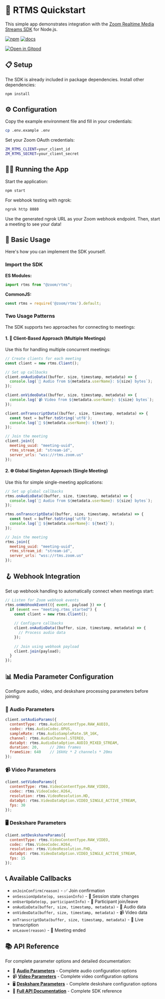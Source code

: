 # 🚀 RTMS Quickstart

This simple app demonstrates integration with the [Zoom Realtime Media Streams SDK](https://www.npmjs.com/package/@zoom/rtms) for Node.js.

[![npm](https://img.shields.io/npm/v/@zoom/rtms)](https://www.npmjs.com/package/@zoom/rtms)
[![docs](https://img.shields.io/badge/docs-online-blue)](https://zoom.github.io/rtms/js/)

[![Open in Gitpod](https://gitpod.io/button/open-in-gitpod.svg)](https://gitpod.io/from-referrer/)

## 📋 Setup

The SDK is already included in package dependencies. Install other dependencies:

```bash
npm install
```

## ⚙️ Configuration

Copy the example environment file and fill in your credentials:

```bash
cp .env.example .env
```

Set your Zoom OAuth credentials:
```bash
ZM_RTMS_CLIENT=your_client_id
ZM_RTMS_SECRET=your_client_secret
```

## 🏃‍♂️ Running the App

Start the application:

```bash
npm start
```

For webhook testing with ngrok:

```bash
ngrok http 8080
```

Use the generated ngrok URL as your Zoom webhook endpoint. Then, start a meeting to see your data!

## 🎯 Basic Usage

Here's how you can implement the SDK yourself. 

### Import the SDK

**ES Modules:**
```javascript
import rtms from "@zoom/rtms";
```

**CommonJS:**
```javascript
const rtms = require('@zoom/rtms').default;
```

### Two Usage Patterns

The SDK supports two approaches for connecting to meetings:

#### 1. 🏢 Client-Based Approach (Multiple Meetings)

Use this for handling multiple concurrent meetings:

```javascript
// Create clients for each meeting
const client = new rtms.Client();

// Set up callbacks
client.onAudioData((buffer, size, timestamp, metadata) => {
  console.log(`🎵 Audio from ${metadata.userName}: ${size} bytes`);
});

client.onVideoData((buffer, size, timestamp, metadata) => {
  console.log(`📹 Video from ${metadata.userName}: ${size} bytes`);
});

client.onTranscriptData((buffer, size, timestamp, metadata) => {
  const text = buffer.toString('utf8');
  console.log(`💬 ${metadata.userName}: ${text}`);
});

// Join the meeting
client.join({
  meeting_uuid: "meeting-uuid",
  rtms_stream_id: "stream-id", 
  server_urls: "wss://rtms.zoom.us"
});
```

#### 2. 🌐 Global Singleton Approach (Single Meeting)

Use this for simple single-meeting applications:

```javascript
// Set up global callbacks
rtms.onAudioData((buffer, size, timestamp, metadata) => {
  console.log(`🎵 Audio from ${metadata.userName}: ${size} bytes`);
});

rtms.onTranscriptData((buffer, size, timestamp, metadata) => {
  const text = buffer.toString('utf8');
  console.log(`💬 ${metadata.userName}: ${text}`);
});

// Join the meeting
rtms.join({
  meeting_uuid: "meeting-uuid",
  rtms_stream_id: "stream-id",
  server_urls: "wss://rtms.zoom.us"
});
```

## 🪝 Webhook Integration

Set up webhook handling to automatically connect when meetings start:

```javascript
// Listen for Zoom webhook events
rtms.onWebhookEvent(({ event, payload }) => {
  if (event === "meeting.rtms_started") {
    const client = new rtms.Client();
    
    // Configure callbacks
    client.onAudioData((buffer, size, timestamp, metadata) => {
      // Process audio data
    });
    
    // Join using webhook payload
    client.join(payload);
  }
});
```

## 📊 Media Parameter Configuration

Configure audio, video, and deskshare processing parameters before joining:

### 🎵 Audio Parameters

```javascript
client.setAudioParams({
  contentType: rtms.AudioContentType.RAW_AUDIO,
  codec: rtms.AudioCodec.OPUS,
  sampleRate: rtms.AudioSampleRate.SR_16K,
  channel: rtms.AudioChannel.STEREO,
  dataOpt: rtms.AudioDataOption.AUDIO_MIXED_STREAM,
  duration: 20,     // 20ms frames
  frameSize: 640    // 16kHz * 2 channels * 20ms
});
```

### 📹 Video Parameters

```javascript
client.setVideoParams({
  contentType: rtms.VideoContentType.RAW_VIDEO,
  codec: rtms.VideoCodec.H264,
  resolution: rtms.VideoResolution.HD,
  dataOpt: rtms.VideoDataOption.VIDEO_SINGLE_ACTIVE_STREAM,
  fps: 30
});
```

### 🖥️ Deskshare Parameters

```javascript
client.setDeskshareParams({
  contentType: rtms.VideoContentType.RAW_VIDEO,
  codec: rtms.VideoCodec.H264,
  resolution: rtms.VideoResolution.FHD,
  dataOpt: rtms.VideoDataOption.VIDEO_SINGLE_ACTIVE_STREAM,
  fps: 15
});
```

## 📞 Available Callbacks

- `onJoinConfirm(reason)` - ✅ Join confirmation
- `onSessionUpdate(op, sessionInfo)` - 🔄 Session state changes  
- `onUserUpdate(op, participantInfo)` - 👥 Participant join/leave
- `onAudioData(buffer, size, timestamp, metadata)` - 🎵 Audio data
- `onVideoData(buffer, size, timestamp, metadata)` - 📹 Video data
- `onTranscriptData(buffer, size, timestamp, metadata)` - 💬 Live transcription
- `onLeave(reason)` - 👋 Meeting ended

## 📚 API Reference

For complete parameter options and detailed documentation:

- 🎵 **[Audio Parameters](https://zoom.github.io/rtms/js/interfaces/AudioParameters.html)** - Complete audio configuration options
- 📹 **[Video Parameters](https://zoom.github.io/rtms/js/interfaces/VideoParameters.html)** - Complete video configuration options  
- 🖥️ **[Deskshare Parameters](https://zoom.github.io/rtms/js/interfaces/VideoParameters.html)** - Complete deskshare configuration options
- 📖 **[Full API Documentation](https://zoom.github.io/rtms/js/)** - Complete SDK reference
